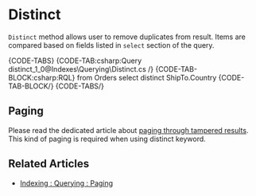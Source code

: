 ﻿# Distinct

`Distinct` method allows user to remove duplicates from result. Items are compared based on fields listed in `select` section of the query. 


{CODE-TABS}
{CODE-TAB:csharp:Query distinct_1_0@Indexes\Querying\Distinct.cs /}
{CODE-TAB-BLOCK:csharp:RQL}
from Orders 
select distinct ShipTo.Country 
{CODE-TAB-BLOCK/}
{CODE-TABS/}

## Paging 

Please read the dedicated article about [paging through tampered results](../../indexes/querying/paging#paging-through-tampered-results). This kind of paging is required when using distinct keyword.



## Related Articles

- [Indexing : Querying : Paging](../../indexes/querying/paging)
